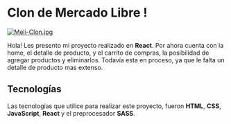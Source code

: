 # Clon de Mercado Libre !
[![Meli-Clon.jpg](https://i.postimg.cc/d3WFv83Y/Meli-Clon.jpg)](https://postimg.cc/xNbh3NLx)

Hola! Les presento mi proyecto realizado en **React**. Por ahora cuenta con la home, el detalle de producto, y el carrito de compras, la posibilidad de agregar productos y eliminarlos. Todavía esta en proceso, ya que le falta un detalle de producto mas extenso.

## Tecnologías
Las tecnologías que utilice para realizar este proyecto, fueron **HTML**, **CSS**, **JavaScript**, **React** y el preprocesador **SASS**.
